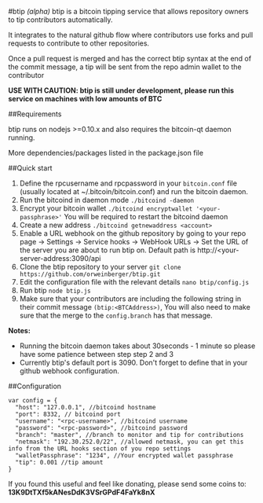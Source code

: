 #btip _(alpha)_
btip is a bitcoin tipping service that allows repository owners to tip contributors automatically.

It integrates to the natural github flow where contributors use forks and pull requests to contribute to other repositories.

Once a pull request is merged and has the correct btip syntax at the end of the commit message, a tip will be sent from the repo admin wallet to the contributor

**USE WITH CAUTION: btip is still under development, please run this service on machines with low amounts of BTC**

##Requirements

btip runs on nodejs >=0.10.x and also requires the bitcoin-qt daemon running.

More dependencies/packages listed in the package.json file

##Quick start
1. Define the rpcusername and rpcpassword in your `bitcoin.conf` file (usually located at ~/.bitcoin/bitcoin.conf) and run the bitcoin daemon.
2. Run the bitcoind in daemon mode `./bitcoind -daemon`
3. Encrypt your bitcoin wallet `./bitcoind encryptwallet '<your-passphrase>'` You will be required to restart the bitcoind daemon
4. Create a new address `./bitcoind getnewaddress <account>`
5. Enable a URL webhook on the github repository by going to your repo page -> Settings -> Service hooks -> WebHook URLs -> Set the URL of the server you are about to run btip on. Default path is http://<your-server-address:3090/api
6. Clone the btip repository to your server `git clone https://github.com/orweinberger/btip.git`
7. Edit the configuration file with the relevant details `nano btip/config.js`
8. Run btip `node btip.js`
9. Make sure that your contributors are including the following string in their commit message `(btip:<BTCAddress>)`, You will also need to make sure that the merge to the `config.branch` has that message.


**Notes:**

* Running the bitcoin daemon takes about 30seconds - 1 minute so please have some patience between step step 2 and 3
* Currently btip's default port is 3090. Don't forget to define that in your github webhook configuration.

##Configuration

```
var config = {
  "host": "127.0.0.1", //bitcoind hostname
  "port": 8332, // bitcoind port
  "username": "<rpc-username>", //bitcoind username
  "password": "<rpc-password>", //bitcoind password
  "branch": "master", //branch to monitor and tip for contributions
  "netmask": "192.30.252.0/22", //allowed netmask, you can get this info from the URL hooks section of you repo settings
  "walletPassphrase": "1234", //Your encrypted wallet passphrase
  "tip": 0.001 //tip amount
}
```

If you found this useful and feel like donating, please send some coins to:
**13K9DtTXf5kANesDdK3VSrGPdF4FaYk8nX**